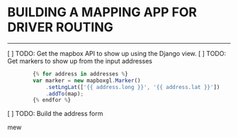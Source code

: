 # BUILDING A MAPPING APP FOR DRIVER ROUTING

---

[ ] TODO: Get the mapbox API to show up using the Django view.
[ ] TODO: Get markers to show up from the input addresses

```javascript
        {% for address in addresses %}
        var marker = new mapboxgl.Marker()
            .setLngLat(['{{ address.long }}', '{{ address.lat }}'])
            .addTo(map);
        {% endfor %}
```

[ ] TODO: Build the address form

mew

